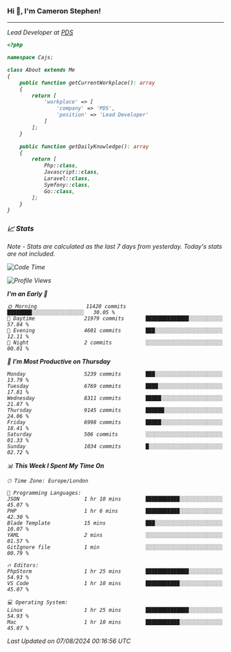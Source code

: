 ### Hi 👋, I'm Cameron Stephen!
<hr>
<p><em>Lead Developer at <a href="https://prindatasolutions.co.uk">PDS</a></p>


```php
<?php

namespace Cajs;

class About extends Me
{
    public function getCurrentWorkplace(): array
    {
        return [
            'workplace' => [
                'company' => 'PDS',
                'position' => 'Lead Developer'
            ]
        ];
    }

    public function getDailyKnowledge(): array
    {
        return [
            Php::class,
            Javascript::class,
            Laravel::class,
            Symfony::class,
            Go::class,
        ];
    }
}
```

### 📈 Stats
<p><em>Note - Stats are calculated as the last 7 days from yesterday. Today's stats are not included.</em></p>


<!--START_SECTION:waka-->
![Code Time](http://img.shields.io/badge/Code%20Time-3%2C889%20hrs%2047%20mins-blue)

![Profile Views](http://img.shields.io/badge/Profile%20Views-0-blue)

**I'm an Early 🐤** 

```text
🌞 Morning                11420 commits       ████████░░░░░░░░░░░░░░░░░   30.05 % 
🌆 Daytime                21979 commits       ██████████████░░░░░░░░░░░   57.84 % 
🌃 Evening                4601 commits        ███░░░░░░░░░░░░░░░░░░░░░░   12.11 % 
🌙 Night                  2 commits           ░░░░░░░░░░░░░░░░░░░░░░░░░   00.01 % 
```
📅 **I'm Most Productive on Thursday** 

```text
Monday                   5239 commits        ███░░░░░░░░░░░░░░░░░░░░░░   13.79 % 
Tuesday                  6769 commits        ████░░░░░░░░░░░░░░░░░░░░░   17.81 % 
Wednesday                8311 commits        █████░░░░░░░░░░░░░░░░░░░░   21.87 % 
Thursday                 9145 commits        ██████░░░░░░░░░░░░░░░░░░░   24.06 % 
Friday                   6998 commits        █████░░░░░░░░░░░░░░░░░░░░   18.41 % 
Saturday                 506 commits         ░░░░░░░░░░░░░░░░░░░░░░░░░   01.33 % 
Sunday                   1034 commits        █░░░░░░░░░░░░░░░░░░░░░░░░   02.72 % 
```


📊 **This Week I Spent My Time On** 

```text
🕑︎ Time Zone: Europe/London

💬 Programming Languages: 
JSON                     1 hr 10 mins        ███████████░░░░░░░░░░░░░░   45.07 % 
PHP                      1 hr 6 mins         ███████████░░░░░░░░░░░░░░   42.30 % 
Blade Template           15 mins             ███░░░░░░░░░░░░░░░░░░░░░░   10.07 % 
YAML                     2 mins              ░░░░░░░░░░░░░░░░░░░░░░░░░   01.57 % 
GitIgnore file           1 min               ░░░░░░░░░░░░░░░░░░░░░░░░░   00.79 % 

🔥 Editors: 
PhpStorm                 1 hr 25 mins        ██████████████░░░░░░░░░░░   54.93 % 
VS Code                  1 hr 10 mins        ███████████░░░░░░░░░░░░░░   45.07 % 

💻 Operating System: 
Linux                    1 hr 25 mins        ██████████████░░░░░░░░░░░   54.93 % 
Mac                      1 hr 10 mins        ███████████░░░░░░░░░░░░░░   45.07 % 
```


 Last Updated on 07/08/2024 00:16:56 UTC
<!--END_SECTION:waka-->
